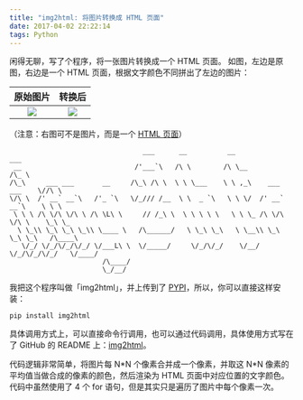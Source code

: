 ```yaml
---
title: "img2html: 将图片转换成 HTML 页面"
date: 2017-04-02 22:22:14
tags: Python
---
```


闲得无聊，写了个程序，将一张图片转换成一个 HTML 页面。
如图，左边是原图，右边是一个 HTML 页面，根据文字颜色不同拼出了左边的图片：


原始图片             |  转换后
:-------------------------:|:-------------------------:
![](https://raw.githubusercontent.com/xlzd/img2html/master/demo/before.png)  |  ![](https://raw.githubusercontent.com/xlzd/img2html/master/demo/after.png)


（注意：右图可不是图片，而是一个 [HTML 页面][1]）

```
                                 ___      __          __                    ___
 __                            /'___`\   /\ \        /\ \__                /\_ \
/\_\     ___ ___       __     /\_\ /\ \  \ \ \___    \ \ ,_\    ___ ___    \//\ \
\/\ \  /' __` __`\   /'_ `\   \/_/// /__  \ \  _ `\   \ \ \/  /' __` __`\    \ \ \
 \ \ \ /\ \/\ \/\ \ /\ \L\ \     // /_\ \  \ \ \ \ \   \ \ \_ /\ \/\ \/\ \    \_\ \_
  \ \_\\ \_\ \_\ \_\\ \____ \   /\______/   \ \_\ \_\   \ \__\\ \_\ \_\ \_\   /\____\
   \/_/ \/_/\/_/\/_/ \/___L\ \  \/_____/     \/_/\/_/    \/__/ \/_/\/_/\/_/   \/____/
                       /\____/
                       \_/__/
```

我把这个程序叫做「img2html」，并上传到了 [PYPI](https://pypi.python.org/pypi/img2html)，所以，你可以直接这样安装：

```
pip install img2html
```

具体调用方式上，可以直接命令行调用，也可以通过代码调用，具体使用方式写在了 GitHub 的 README 上：[img2html](https://github.com/xlzd/img2html)。

代码逻辑非常简单，将图片每 N\*N 个像素合并成一个像素，并取这 N\*N 像素的平均值当做合成的像素的颜色，然后渲染为 HTML 页面中对应位置的文字颜色。代码中虽然使用了 4 个 for 语句，但是其实只是遍历了图片中每个像素一次。

[1]: http://old-blog.xlzd.me/hide/img2html/
